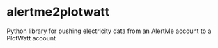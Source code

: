 alertme2plotwatt
================

Python library for pushing electricity data from an AlertMe account to a PlotWatt account